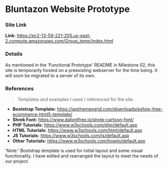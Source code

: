 # Bluntazon Website Prototype

### Site Link
**Link:**  https://ec2-13-59-221-205.us-east-2.compute.amazonaws.com/Group_temp/index.html 

### Details
As mentioned in the 'Functional Prototype' README in Milestone 02, this site is temporarily hosted on a preexisting webserver for the time being.
It will soon be migrated to a server of its own.

### References
> Templates and examples I used / referenced for the site.
- **Bootstrap Template:**       https://wpthemesgrid.com/downloads/eshop-free-ecommerce-html5-template/
- **Shrek Font:**               https://www.dafontfree.io/shrek-cartoon-font/
- **PHP Tutorials:**            https://www.w3schools.com/php/default.asp
- **HTML Tutorials:**           https://www.w3schools.com/html/default.asp
- **JS Tutorials:**             https://www.w3schools.com/js/default.asp
- **Other Tutorials:**          https://www.w3schools.com/howto/default.asp

'Note:' Bootstrap template is used for initial layout and some visual functionality. I have edited and rearranged
the layout to meet the needs of our project. 